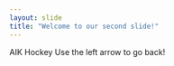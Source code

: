 ```yaml
---
layout: slide
title: "Welcome to our second slide!"
---
```

AIK Hockey
Use the left arrow to go back!